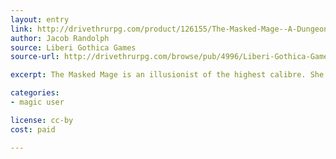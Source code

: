 ```yaml
---
layout: entry
link: http://drivethrurpg.com/product/126155/The-Masked-Mage--A-Dungeon-World-Playbook
author: Jacob Randolph
source: Liberi Gothica Games
source-url: http://drivethrurpg.com/browse/pub/4996/Liberi-Gothica-Games

excerpt: The Masked Mage is an illusionist of the highest calibre. She can craft illusions, reveal additional truths about the world, and people find they just trust her, as a natural state of being.

categories:
- magic user

license: cc-by
cost: paid

---
```

